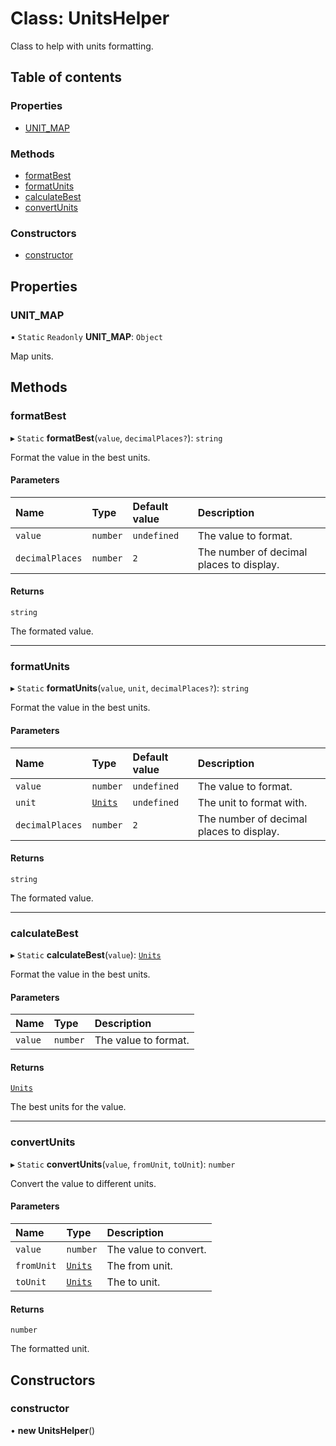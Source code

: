 # Class: UnitsHelper

Class to help with units formatting.

## Table of contents

### Properties

- [UNIT\_MAP](UnitsHelper.md#unit_map)

### Methods

- [formatBest](UnitsHelper.md#formatbest)
- [formatUnits](UnitsHelper.md#formatunits)
- [calculateBest](UnitsHelper.md#calculatebest)
- [convertUnits](UnitsHelper.md#convertunits)

### Constructors

- [constructor](UnitsHelper.md#constructor)

## Properties

### UNIT\_MAP

▪ `Static` `Readonly` **UNIT\_MAP**: `Object`

Map units.

## Methods

### formatBest

▸ `Static` **formatBest**(`value`, `decimalPlaces?`): `string`

Format the value in the best units.

#### Parameters

| Name | Type | Default value | Description |
| :------ | :------ | :------ | :------ |
| `value` | `number` | `undefined` | The value to format. |
| `decimalPlaces` | `number` | `2` | The number of decimal places to display. |

#### Returns

`string`

The formated value.

___

### formatUnits

▸ `Static` **formatUnits**(`value`, `unit`, `decimalPlaces?`): `string`

Format the value in the best units.

#### Parameters

| Name | Type | Default value | Description |
| :------ | :------ | :------ | :------ |
| `value` | `number` | `undefined` | The value to format. |
| `unit` | [`Units`](../api.md#units) | `undefined` | The unit to format with. |
| `decimalPlaces` | `number` | `2` | The number of decimal places to display. |

#### Returns

`string`

The formated value.

___

### calculateBest

▸ `Static` **calculateBest**(`value`): [`Units`](../api.md#units)

Format the value in the best units.

#### Parameters

| Name | Type | Description |
| :------ | :------ | :------ |
| `value` | `number` | The value to format. |

#### Returns

[`Units`](../api.md#units)

The best units for the value.

___

### convertUnits

▸ `Static` **convertUnits**(`value`, `fromUnit`, `toUnit`): `number`

Convert the value to different units.

#### Parameters

| Name | Type | Description |
| :------ | :------ | :------ |
| `value` | `number` | The value to convert. |
| `fromUnit` | [`Units`](../api.md#units) | The from unit. |
| `toUnit` | [`Units`](../api.md#units) | The to unit. |

#### Returns

`number`

The formatted unit.

## Constructors

### constructor

• **new UnitsHelper**()
